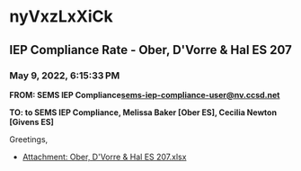 # nyVxzLxXiCk
## IEP Compliance Rate - Ober, D'Vorre & Hal ES 207
### May 9, 2022, 6:15:33 PM
**FROM: SEMS IEP Compliance<sems-iep-compliance-user@nv.ccsd.net>**

**TO: to SEMS IEP Compliance, Melissa Baker [Ober ES], Cecilia Newton [Givens ES]**


Greetings,  





* [Attachment: Ober, D'Vorre & Hal ES 207.xlsx](nyVxzLxXiCk-attachment-1.xlsx)
